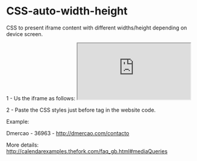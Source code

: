 # CSS-auto-width-height

CSS to present iframe content with different widths/height depending on device screen.

1 - Us the iframe as follows: <iframe class="thefork" src= "https://module.lafourchette.com/xx_XX/module/XXXX-XXXXX "></iframe>


2 - Paste the CSS styles just before </head> tag in the website code.


Example: 

Dmercao - 36963 - http://dmercao.com/contacto 

More details: http://calendarexamples.thefork.com/faq_gb.html#mediaQueries
